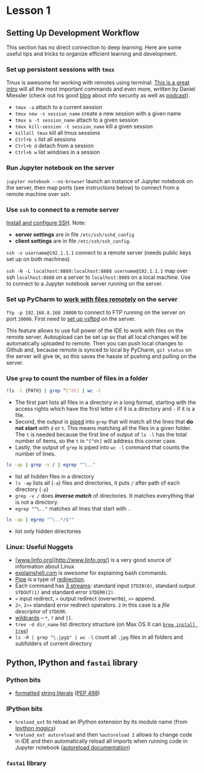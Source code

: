 # Lesson 1

## Setting Up Development Workflow

This section has no direct connection to deep learning. Here are some useful tips and tricks to organize efficient learning and development.

### Set up persistent sessions with `tmux`

Tmux is awesome for working with remotes using terminal. [This is a great intro](https://danielmiessler.com/study/tmux/) will all the most important commands and even more, written by Daniel Miessler (check out his good [blog](https://danielmiessler.com/blog/) about info security as well as [podcast](https://danielmiessler.com/podcast/)).

* `tmux -a` attach to a current session
* `tmux new -s session_name` create a new session with a given name
* `tmux a -t session_name` attach to a given session
* `tmux kill-session -t session_name` kill a given session
* `killall tmux` kill all tmux sessions
* `Ctrl+b s` list all sessions
* `Ctrl+b d` detach from a session
* `Ctrl+b w` list windows in a session

### Run Jupyter notebook on the server
`jupyter notebook --no-browser` launch an instance of Jupyter notebook on the server, then map ports (see instructions below) to connect from a remote machine over ssh.

### Use `ssh` to connect to a remote server

[Install and configure SSH](http://linux-sys-adm.com/ubuntu-16.04-lts-how-to-install-and-configure-ssh/). Note:

* **server settings** are in file `/etc/ssh/sshd_config`
* **client settings** are in file `/etc/ssh/ssh_config`.

`ssh -v username@192.1.1.1` connect to a remote server (needs public keys set up on both machines)

`ssh -N -L localhost:8889:localhost:8888 username@192.1.1.1` map over ssh `localhost:8888` on a server to `localhost:8889` on a local machine. Use to connect to a Jupyter notebook server running on the server.

### Set up PyCharm to [work with files remotely](https://blog.jetbrains.com/pycharm/2015/03/feature-spotlight-python-remote-development-with-pycharm/) on the server

`ftp -p 192.168.8.168 20000` to connect to FTP running on the server on port `20000`. First need to [set up vsftpd](https://www.digitalocean.com/community/tutorials/how-to-set-up-vsftpd-for-a-user-s-directory-on-ubuntu-16-04) on the server.

This feature allows to use full power of the IDE to work with files on the remote server. Autoupload can be set up so that all local changes will be automatically uploaded to remote. Then you can push local changes to Github and, because remote is synced to local by PyCharm, `git status` on the server will give `OK`, so this saves the hassle of pushing and pulling on the server. 

### Use `grep` to count the number of files in a folder

```bash
!ls -l {PATH} | grep ^[^dt] | wc -l
```

* The first part lists all files in a directory in a long format, starting with the access rights which have the first letter `d` if it is a directory and `-` if it is a file.
* Second, the output is [piped](http://www.linfo.org/pipes.html) into `grep` that will match all the lines that **do not start** with `d` or `t`. This means matching all the files in a given folder. The `t` is needed because the first line of output of `ls -l` has the total number of items, so the `t` in `^[^dt]` will address this corner case.
* Lastly, the output of `grep` is piped into `wc -l` command that counts the number of lines.

```bash 
ls -ap | grep -v / | egrep "^\.."
```

* list all hidden files in a directory
* `ls -ap` lists all (`-a`) files and directories, it puts `/` after path of each directory (`-p`)
* `grep -v /` does ***inverse match*** of directories. It matches everything that is not a directory.
* `egrep "^\.."` matches all lines that start with `.`

```bash 
ls -ap | egrep "^\..*/$""
```

* list only hidden directories


### Linux: Useful Nuggets

* [www.linfo.org](http://www.linfo.org/) is a very good source of information about Linux
* [explainshell.com](https://explainshell.com) is *awesome* for explaining bash commands.
* [Pipe](http://www.linfo.org/pipes.html) is a type of [redirection](http://www.linfo.org/redirection.html).
* Each command has [3 streams](https://ryanstutorials.net/linuxtutorial/piping.php): standard input `STDIN(0)`, standard output `STDOUT(1)` and standard error `STDERR(2)`. 
* `<` input redirect, `>` output redirect (overwrite), `>>` append.
* `2>`, `2>>` standard error redirect operators. `2` in this case is a *file descriptor* of `STDERR`.
* [wildcards](http://www.linfo.org/wildcard.html) – `*`, `?` and `[]`.
* `tree -d dir_name` list directory structure (on Max OS X can [`brew install tree`](http://brewformulas.org/Tree))
* `ls -R | grep "\.jpg$" | wc -l` count all `.jpg` files in all folders and subfolders of current directory

## Python, IPython and `fastai` library

### Python bits

* [formatted](https://cito.github.io/blog/f-strings/) [string literals](https://docs.python.org/3/whatsnew/3.6.html) ([PEP 498](https://www.python.org/dev/peps/pep-0498))

### IPython bits

* `%reload_ext` to reload an IPython extension by its module name (from [Ipython *magics*](http://ipython.readthedocs.io/en/stable/interactive/magics.html))
* `%reload_ext autoreload` and then `%autoreload 2` allows to change code in IDE and then automatically reload all imports when running code in Jupyter notebook ([autoreload documentation](https://ipython.org/ipython-doc/3/config/extensions/autoreload.html))


### `fastai` library